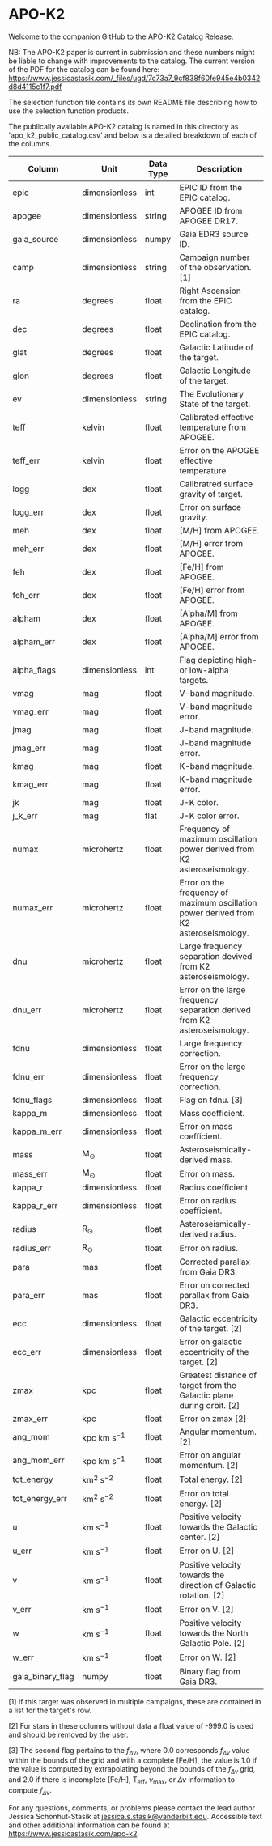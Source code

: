 # APO-K2
Welcome to the companion GitHub to the APO-K2 Catalog Release. 

NB: The APO-K2 paper is current in submission and these numbers might be liable to change with improvements to the catalog. The current version of the PDF for the catalog can be found here: 
https://www.jessicastasik.com/_files/ugd/7c73a7_9cf838f60fe945e4b0342d8d4115c1f7.pdf

The selection function file contains its own README file describing how to use the selection function products. 

The publically available APO-K2 catalog is named in this directory as 'apo_k2_public_catalog.csv' and below is a detailed breakdown of each of the columns. 

| Column | Unit | Data Type | Description | 
|--------|------|-----------|-------------| 
| epic   | dimensionless | int | EPIC ID from the EPIC catalog. | 
| apogee | dimensionless | string | APOGEE ID from APOGEE DR17. | 
| gaia_source   | dimensionless | numpy | Gaia EDR3 source ID. | 
| camp   | dimensionless | string | Campaign number of the observation.[1] |
| ra     | degrees | float | Right Ascension from the EPIC catalog. | 
| dec    | degrees | float | Declination from the EPIC catalog. | 
| glat   | degrees | float | Galactic Latitude of the target. |
| glon   | degrees | float | Galactic Longitude of the target. | 
| ev     | dimensionless | string | The Evolutionary State of the target. | 
| teff   | kelvin | float | Calibrated effective temperature from APOGEE. | 
| teff_err | kelvin | float | Error on the APOGEE effective temperature. | 
| logg | dex | float | Calibratred surface gravity of target. | 
| logg_err | dex | float | Error on surface gravity. | 
| meh | dex | float | [M/H] from APOGEE. | 
| meh_err | dex | float | [M/H] error from APOGEE.| 
| feh | dex | float | [Fe/H] from APOGEE. |
| feh_err | dex | float | [Fe/H] error from APOGEE. | 
| alpham | dex | float | [Alpha/M] from APOGEE. | 
| alpham_err | dex | float | [Alpha/M] error from APOGEE.|
| alpha_flags | dimensionless | int | Flag depicting high- or low-alpha targets. | 
| vmag | mag | float | V-band magnitude. | 
| vmag_err | mag | float | V-band magnitude error. | 
| jmag | mag | float | J-band magnitude. | 
| jmag_err | mag | float | J-band magnitude error. | 
| kmag | mag | float | K-band magnitude. |
| kmag_err | mag | float | K-band magnitude error. | 
| jk | mag | float | J-K color. | 
| j_k_err | mag | flat | J-K color error. |  
| numax | microhertz | float | Frequency of maximum oscillation power derived from K2 asteroseismology. | 
| numax_err | microhertz | float | Error on the frequency of maximum oscillation power derived from K2 asteroseismology. | 
| dnu | microhertz | float | Large frequency separation devived from K2 asteroseismology. | 
| dnu_err | microhertz | float | Error on the large frequency separation derived from K2 asteroseismology. | 
| fdnu | dimensionless | float | Large frequency correction. |
| fdnu_err | dimensionless | float | Error on the large frequency correction. | 
| fdnu_flags | dimensionless | float | Flag on fdnu. [3]| 
| kappa_m | dimensionless | float | Mass coefficient. | 
| kappa_m_err | dimensionless | float | Error on mass coefficient. | 
| mass | M$`{_\odot}`$ | float | Asteroseismically-derived mass. | 
| mass_err | M$`{_\odot}`$ | float | Error on mass. | 
| kappa_r | dimensionless | float | Radius coefficient. | 
| kappa_r_err | dimensionless | float | Error on radius coefficient. | 
| radius | R$`{_\odot}`$ | float | Asteroseismically-derived radius. | 
| radius_err | R$`{_\odot}`$ | float | Error on radius. | 
| para | mas | float | Corrected parallax from Gaia DR3. | 
| para_err | mas | float | Error on corrected parallax from Gaia DR3. | 
| ecc | dimensionless | float | Galactic eccentricity of the target. [2]| 
| ecc_err | dimensionless | float | Error on galactic eccentricity of the target. [2]| 
| zmax | kpc | float | Greatest distance of target from the Galactic plane during orbit. [2]| 
| zmax_err | kpc | float | Error on zmax [2]| 
| ang_mom | kpc km s$`^{-1}`$ | float | Angular momentum. [2]| 
| ang_mom_err | kpc km s$`^{-1}`$ | float | Error on angular momentum. [2]| 
| tot_energy | km$`^2`$ s$`^{-2}`$ | float | Total energy. [2]| 
| tot_energy_err | km$`^2`$ s$`^{-2}`$ | float | Error on total energy. [2]| 
| u    | km s$`^{-1}`$ | float | Positive velocity towards the Galactic center. [2]| 
| u_err | km s$`^{-1}`$ | float | Error on U. [2]| 
| v    | km s$`^{-1}`$ | float | Positive velocity towards the direction of Galactic rotation. [2]| 
| v_err | km s$`^{-1}`$ | float | Error on V. [2]| 
| w    | km s$`^{-1}`$ | float | Positive velocity towards the North Galactic Pole. [2]| 
| w_err | km s$`^{-1}`$ | float | Error on W. [2]| 
| gaia_binary_flag | numpy | float | Binary flag from Gaia DR3. | 

[1] If this target was observed in multiple campaigns, these are contained in a list for the target's row.

[2] For stars in these columns without data a float value of -999.0 is used and should be removed by the user. 

[3] The second flag pertains to the $`f_{\Delta\nu}`$, where 0.0 corresponds $`f_{\Delta\nu}`$ value within the bounds of the grid and with a complete [Fe/H], the value is 1.0 if the value is computed by extrapolating beyond the bounds of the $`f_{\Delta\nu}`$ grid, and 2.0 if there is incomplete [Fe/H], T$`_{\mathrm{eff}}`$, $`\nu_{\mathrm{max}}`$, or $`\Delta\nu`$ information to compute $`f_{\Delta\nu}`$.

For any questions, comments, or problems please contact the lead author Jessica Schonhut-Stasik at jessica.s.stasik@vanderbilt.edu.
Accessible text and other additional information can be found at https://www.jessicastasik.com/apo-k2.
